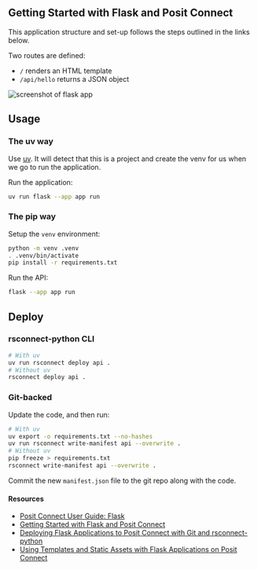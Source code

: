 ## Getting Started with Flask and Posit Connect

This application structure and set-up follows the steps outlined in the links below.

Two routes are defined:

- `/` renders an HTML template
- `/api/hello` returns a JSON object

![screenshot of flask app](getting-started-flask.png)

## Usage

### The uv way

Use [uv](https://github.com/astral-sh/uv). It will detect that this is a project and create the venv for us when we go to run the application. 

Run the application:

```bash
uv run flask --app app run
```

### The pip way

Setup the `venv` environment:

```bash
python -m venv .venv
. .venv/bin/activate
pip install -r requirements.txt
```

Run the API:

```bash
flask --app app run
```

## Deploy

### rsconnect-python CLI

```bash
# With uv
uv run rsconnect deploy api .
# Without uv
rsconnect deploy api .
```

### Git-backed

Update the code, and then run:

```bash
# With uv
uv export -o requirements.txt --no-hashes
uv run rsconnect write-manifest api --overwrite .
# Without uv
pip freeze > requirements.txt 
rsconnect write-manifest api --overwrite .
```

Commit the new `manifest.json` file to the git repo along with the code.

#### Resources

- [Posit Connect User Guide: Flask](https://docs.posit.co/connect/user/flask/)
- [Getting Started with Flask and Posit Connect](https://support.rstudio.com/hc/en-us/articles/360044700234)
- [Deploying Flask Applications to Posit Connect with Git and rsconnect-python](https://support.rstudio.com/hc/en-us/articles/360045224233)
- [Using Templates and Static Assets with Flask Applications on Posit Connect](https://support.rstudio.com/hc/en-us/articles/360045279313)
